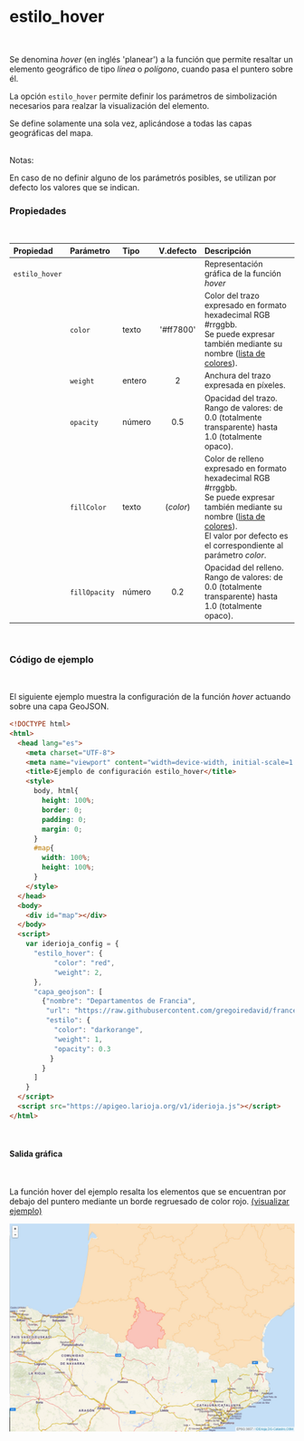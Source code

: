 # estilo_hover
<br />

Se denomina *hover* (en inglés 'planear') a la función que permite resaltar un elemento geográfico de tipo *línea* o *polígono*, cuando pasa el puntero sobre él.

La opción `estilo_hover` permite definir los parámetros de simbolización necesarios para realzar la visualización del elemento.

Se define solamente una sola vez, aplicándose a todas las capas geográficas del mapa.

<br />Notas:

En caso de no definir alguno de los parámetrós posibles, se utilizan por defecto los valores que se indican.
<br />

### Propiedades
<br />

Propiedad|Parámetro|Tipo|V.defecto|Descripción
:---|:---|:---|:---:|:---
`estilo_hover`| | | |Representación gráfica de la función *hover*
||`color`|texto|'#ff7800'|Color del trazo expresado en formato hexadecimal RGB #rrggbb.</br>Se puede expresar también mediante su nombre ([lista de colores](https://www.w3.org/TR/SVG/types.html#ColorKeywords)).
||`weight`|entero|2|Anchura del trazo expresada en píxeles.
||`opacity`|número|0.5|Opacidad del trazo.</br>Rango de valores: de 0.0 (totalmente transparente) hasta 1.0 (totalmente opaco).
||`fillColor`|texto|(*color*)|Color de relleno expresado en formato hexadecimal RGB #rrggbb.</br>Se puede expresar también mediante su nombre ([lista de colores](https://www.w3.org/TR/SVG/types.html#ColorKeywords)).</br>El valor por defecto es el correspondiente al parámetro *color*.
||`fillOpacity` |número|0.2|Opacidad del relleno.</br>Rango de valores: de 0.0 (totalmente transparente) hasta 1.0 (totalmente opaco).
<br />

### Código de ejemplo
<br />

El siguiente ejemplo muestra la configuración de la función *hover* actuando sobre una capa GeoJSON.

```html
<!DOCTYPE html>
<html>
  <head lang="es">
    <meta charset="UTF-8">
    <meta name="viewport" content="width=device-width, initial-scale=1.0, maximum-scale=1.0, user-scalable=no" />
    <title>Ejemplo de configuración estilo_hover</title>
    <style>
      body, html{
        height: 100%;
        border: 0;
        padding: 0;
        margin: 0;
      }
      #map{
        width: 100%;
        height: 100%;
      }
    </style>
  </head>
  <body>
    <div id="map"></div>
  </body>
  <script>
    var iderioja_config = {
      "estilo_hover": {
           "color": "red",
           "weight": 2,
      },
      "capa_geojson": [
        {"nombre": "Departamentos de Francia",
         "url": "https://raw.githubusercontent.com/gregoiredavid/france-geojson/master/departements.geojson",
         "estilo": {
           "color": "darkorange",
           "weight": 1,
           "opacity": 0.3
          }
        }
      ]
    }
  </script>
  <script src="https://apigeo.larioja.org/v1/iderioja.js"></script>
</html>
```
<br />

#### Salida gráfica
<br />

La función hover del ejemplo resalta los elementos que se encuentran por debajo del puntero mediante un borde regruesado de color rojo. [(visualizar ejemplo)](https://iderioja.github.io/doc_api_iderioja/ejemplo_opcion_estilo_hover)

![Ejemplo opción estilo_hover](/img/opciones_estilo_hover_salida_grafica.jpg "Ejemplo opción estilo_hover")

